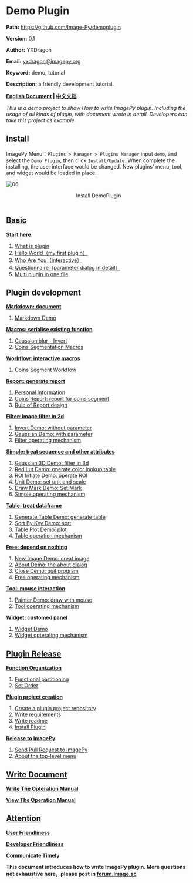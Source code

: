 # Demo Plugin

**Path:** https://github.com/Image-Py/demoplugin

**Version:** 0.1

**Author:** YXDragon

**Email:** yxdragon@imagepy.org

**Keyword:** demo, tutorial

**Description:** a friendly development tutorial.

**[English Document](README.md) | [中文文档](READMECN.md)**

*This is a demo project to show How to write ImagePy plugin. Including the usage of all kinds of plugin, with document wrote in detail. Developers can take this project as example.*



## Install

ImagePy Menu：`Plugins > Manager > Plugins Manager` input `demo`, and select the `Demo Plugin`, then click `Install/Update`. When complete the installing, the user interface would be changed. New plugins' menu, tool, and widget would be loaded in place.

![06](http://idoc.imagepy.org/demoplugin/06.png)
<div align=center>Install DemoPlugin</div><br>

## [Basic](doc/start.md)

**[Start here](doc/start.md)**

1. [What is plugin](doc/start.md#What-is-plugin)
2. [Hello World（my first plugin）](doc/start.md#Hello-World)
3. [Who Are You（interactive）](doc/start.md#Who-Are-You)
4. [Questionnaire（parameter dialog in detail）](doc/start.md#Questionnaire)
5. [Multi plugin in one file](doc/start.md#Implement-multi-plugins-in-one-file)



## Plugin development

**[Markdown: document](doc/markdown.md)**

1. [Markdown Demo](doc/markdown.md#MarkDown-Demo)

**[Macros: serialise existing function](doc/macros.md#Macros)**

1. [Gaussian blur - Invert](doc/macros.md#Gaussian-Blur-Then-Invert)
2. [Coins Segmentation Macros](doc/macros.md#Coins-Segmentation)

**[Workflow: interactive macros](doc/workflow.md)**

1. [Coins Segment Workflow](doc/workflow.md#Coins-Segmentation-Workflow)

**[Report: generate report](doc/report.md)**

1. [Personal Information](doc/report.md#Personal-Information)
2. [Coins Report: report for coins segment](doc/report.md#Coins-Segmentation)
3. [Rule of Report design](doc/report.md#Report-template-design-principles)

**[Filter: image filter in 2d](doc/filter.md)**

1. [Invert Demo: without parameter](doc/filter.md#Invert)
2. [Gaussian Demo: with parameter](doc/filter.md#Gaussian)
3. [Filter operating mechanism](doc/filter.md#Filter-operating-mechanism)

**[Simple: treat sequence and other attributes](doc/simple.md)**

1. [Gaussian 3D Demo: filter in 3d](doc/simple.md#Gaussian3D)
2. [Red Lut Demo: operate color lookup table](doc/simple.md#SetLUT)
3. [ROI Inflate Demo: operate ROI](doc/simple.md#Inflate-ROI)
4. [Unit Demo: set unit and scale](doc/simple.md#Set-Scale-And-Unit)
5. [Draw Mark Demo: Set Mark](doc/simple.md#Mark)
6. [Simple operating mechanism](doc/simple.md#Simple-operating-mechanism)

**[Table: treat dataframe](doc/table.md)**

1. [Generate Table Demo: generate table](doc/table.md#Generate-score-list)
2. [Sort By Key Demo: sort](doc/table.md#Sort-by-field)
3. [Table Plot Demo: plot](doc/table.md#Bar-Chart)
4. [Table operation mechanism](doc/table.md#Table-operation-mechanism)

**[Free: depend on nothing](doc/free.md)**

1. [New Image Demo: creat image](doc/free.md#Create-image)
2. [About Demo: the about dialog](doc/free.md#About-dialog-box)
3. [Close Demo: quit program](doc/free.md#Quit)
4. [Free operating mechanism](doc/free.md#Free-operating-mechanism)

**[Tool: mouse interaction](doc/tool.md)**

1. [Painter Demo: draw with mouse](doc/tool.md#Brush-Tool)
2. [Tool operating mechanism](doc/tool.md#Tool-operating-mechanism)

**[Widget: customed panel](doc/widget.md)**

1. [Widget Demo](doc/widget.md#Widget-Demo)
2. [Widget opterating mechanism](doc/widget.md#Widget-opterating-mechanism)



## [Plugin Release](doc/publish.md)

**[Function Organization](doc/publish.md#Function-organization)**

1. [Functional partitioning](doc/publish.md#Function-organization)
2. [Set Order](doc/publish.md#Set-Order)

**[Plugin project creation](doc/publish.md#Plugin-project-creation)**

1. [Create a plugin project repository](doc/publish.md#Plugin-project-creation)
2. [Write requirements](doc/publish.md#Plugin-project-creation)
3. [Write readme](doc/publish.md#Plugin-project-creation)
4. [Install Plugin](doc/publish.md#Plugin-project-creation)

**[Release to ImagePy](doc/publish.md#Release-to-ImagePy)**

1. [Send Pull Request to ImagePy](doc/publish.md#Release-to-ImagePy)
2. [About the top-level menu](doc/publish.md#Release-to-ImagePy)



## [Write Document](doc/document.md)

**[Write The Opteration Manual](doc/document.md#Write-The-Opteration-Manual)**

**[View The Operation Manual](doc/document.md#View-Operation-Manual)**



## [Attention](doc/attention.md#注意事项)

**[User Friendliness](doc/attention.md#User-Friendliness)**

**[Developer Friendliness](doc/attention.md#Developer-Friendliness)**

**[Communicate Timely](doc/attention.md#Communicate-Timely)**



**This document introduces how to write ImagePy plugin. More questions not exhaustive here，please post in [forum.Image.sc](https://forum.image.sc/)**

